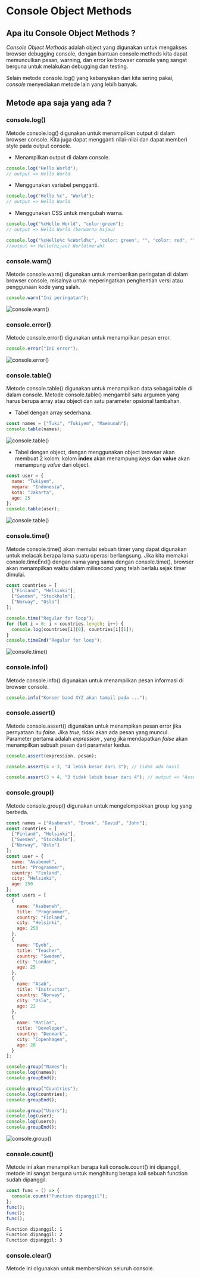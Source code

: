 # Console Object Methods

## Apa itu Console Object Methods ?

_Console Object Methods_ adalah object yang digunakan untuk mengakses browser debugging console, dengan bantuan console methods kita dapat memunculkan pesan, warning, dan error ke browser console yang sangat berguna untuk melakukan debugging dan testing.

Selain metode console.log() yang kebanyakan dari kita sering pakai, _console_ menyediakan metode lain yang lebih banyak.

## Metode apa saja yang ada ?

### console.log()

Metode console.log() digunakan untuk menampilkan output di dalam browser console. Kita juga dapat mengganti nilai-nilai dan dapat memberi style pada output console.

- Menampilkan output di dalam console.

```js
console.log("Hello World");
// output => Hello World
```

- Menggunakan variabel pengganti.

```js
console.log("Hello %c", "World");
// output => Hello World
```

- Menggunakan CSS untuk mengubah warna.

```js
console.log("%cHello World", "color:green");
// output => Hello World (berwarna hijau)

console.log("%cHello%c %cWorld%c", "color: green", "", "color: red", "");
//output => Hello(hijau) World(merah)
```

### console.warn()

Metode console.warn() digunakan untuk memberikan peringatan di dalam browser console, misalnya untuk meperingatkan penghentian versi atau penggunaan kode yang salah.

```js
console.warn("Ini peringatan");
```

![console.warn()](https://i.gyazo.com/c206d138294c0ddb333e791bf1665254.png)

### console.error()

Metode console.error() digunakan untuk menampilkan pesan error.

```js
console.error("Ini error");
```

![console.error()](https://i.gyazo.com/2e67b5e216ee3826518767cc5b180c6d.png)

### console.table()

Metode console.table() digunakan untuk menampilkan data sebagai table di dalam console. Metode console.table() mengambil satu argumen yang harus berupa array atau object dan satu parameter opsional tambahan.

- Tabel dengan array sederhana.

```js
const names = ["Tuki", "Tukiyem", "Maemunah"];
console.table(names);
```

![console.table()](https://i.gyazo.com/189be352cf40890feba304a196a5d060.png)

- Tabel dengan object, dengan menggunakan object browser akan membuat 2 kolom: kolom **index** akan menampung _keys_ dan **value** akan menampung _value_ dari object.

```js
const user = {
  name: "Tukiyem",
  negara: "Indonesia",
  kota: "Jakarta",
  age: 25
};
console.table(user);
```

![console.table()](https://i.gyazo.com/2edf2241e23583a8fb7f947235ab345f.png)

### console.time()

Metode console.time() akan memulai sebuah timer yang dapat digunakan untuk melacak berapa lama suatu operasi berlangsung. Jika kita memakai console.timeEnd() dengan nama yang sama dengan console.time(), browser akan menampilkan waktu dalam milisecond yang telah berlalu sejak timer dimulai.

```js
const countries = [
  ["Finland", "Helsinki"],
  ["Sweden", "Stockholm"],
  ["Norway", "Oslo"]
];

console.time("Regular for loop");
for (let i = 0; i < countries.length; i++) {
  console.log(countries[i][0], countries[i][1]);
}
console.timeEnd("Regular for loop");
```

![console.time()](https://i.gyazo.com/95f70908989377a751c48541ab13dc9a.png)

### console.info()

Metode console.info() digunakan untuk menampilkan pesan informasi di browser console.

```js
console.info("Konser band XYZ akan tampil pada ...");
```

### console.assert()

Metode console.assert() digunakan untuk menampikan pesan error jika pernyataan itu _false_. Jika _true_, tidak akan ada pesan yang muncul. Parameter pertama adalah _expression_ , yang jika mendapatkan _false_ akan menampilkan sebuah pesan dari parameter kedua.

```js
console.assert(expression, pesan);

console.assert(4 > 3, "4 lebih besar dari 3"); // tidak ada hasil

console.assert(3 > 4, "3 tidak lebih besar dari 4"); // output => "Assertion failed: "3 tidak lebih besar dari 4"
```

### console.group()

Metode console.group() digunakan untuk mengelompokkan group log yang berbeda.

```js
const names = ["Asabeneh", "Brook", "David", "John"];
const countries = [
  ["Finland", "Helsinki"],
  ["Sweden", "Stockholm"],
  ["Norway", "Oslo"]
];
const user = {
  name: "Asabeneh",
  title: "Programmer",
  country: "Finland",
  city: "Helsinki",
  age: 250
};
const users = [
  {
    name: "Asabeneh",
    title: "Programmer",
    country: "Finland",
    city: "Helsinki",
    age: 250
  },
  {
    name: "Eyob",
    title: "Teacher",
    country: "Sweden",
    city: "London",
    age: 25
  },
  {
    name: "Asab",
    title: "Instructor",
    country: "Norway",
    city: "Oslo",
    age: 22
  },
  {
    name: "Matias",
    title: "Developer",
    country: "Denmark",
    city: "Copenhagen",
    age: 28
  }
];

console.group("Names");
console.log(names);
console.groupEnd();

console.group("Countries");
console.log(countries);
console.groupEnd();

console.group("Users");
console.log(user);
console.log(users);
console.groupEnd();
```

![console.group()](https://i.gyazo.com/a8acb287c7cd0c20de9154d897342ea1.png)

### console.count()

Metode ini akan menampilkan berapa kali console.count() ini dipanggil, metode ini sangat berguna untuk menghitung berapa kali sebuah function sudah dipanggil.

```js
const func = () => {
  console.count("Function dipanggil");
};
func();
func();
func();
```

```sh
Function dipanggil: 1
Function dipanggil: 2
Function dipanggil: 3
```

### console.clear()

Metode ini digunakan untuk membersihkan seluruh console.

